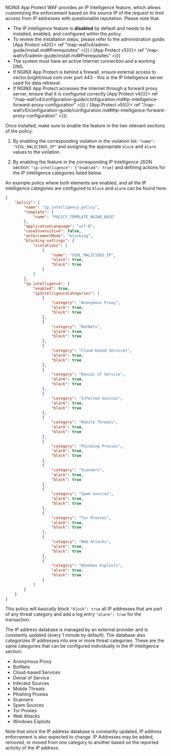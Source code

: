 

NGINX App Protect WAF provides an IP Intelligence feature, which allows customizing the enforcement based on the source IP of the request to limit access from IP addresses with questionable reputation. Please note that:
- The IP intelligence feature is **disabled** by default and needs to be installed, enabled, and configured within the policy.
- To review the installation steps, please refer to the administration guide: [App Protect v4]({{< ref "/nap-waf/v4/admin-guide/install.md#Prerequisites" >}}) / [App Protect v5]({{< ref "/nap-waf/v5/admin-guide/install.md#Prerequisites" >}})
- The system must have an active Internet connection and a working DNS.
- If NGINX App Protect is behind a firewall, ensure external access to vector.brightcloud.com over port 443 - this is the IP Intelligence server used for data retrieval.
- If NGINX App Protect accesses the Internet through a forward proxy server, ensure that it is configured correctly [App Protect v4]({{< ref "/nap-waf/v4/configuration-guide/configuration.md#ip-intelligence-forward-proxy-configuration" >}}) / [App Protect v5]({{< ref "/nap-waf/v5/configuration-guide/configuration.md##ip-intelligence-forward-proxy-configuration" >}}).
  
Once installed, make sure to enable the feature in the two relevant sections of the policy:
1. By enabling the corresponding violation in the violation list: `"name": "VIOL_MALICIOUS_IP"` and assigning the appropriate `block` and `alarm` values to the violation.

2. By enabling the feature in the corresponding IP Intelligence JSON section: `"ip-intelligence": {"enabled": true}` and defining actions for the IP Intelligence categories listed below.

An example policy where both elements are enabled, and all the IP intelligence categories are configured to `block` and `alarm` can be found here:

```json
{
    "policy": {
        "name": "ip_intelligency_policy",
        "template": {
            "name": "POLICY_TEMPLATE_NGINX_BASE"
        },
        "applicationLanguage": "utf-8",
        "caseInsensitive": false,
        "enforcementMode": "blocking",
        "blocking-settings": {
            "violations": [
                {
                    "name": "VIOL_MALICIOUS_IP",
                    "alarm": true,
                    "block": true
                }
            ]
        },
        "ip-intelligence": {
            "enabled": true,
            "ipIntelligenceCategories": [
                {
                    "category": "Anonymous Proxy",
                    "alarm": true,
                    "block": true
                },
                {
                    "category": "BotNets",
                    "alarm": true,
                    "block": true
                },
                {
                    "category": "Cloud-based Services",
                    "alarm": true,
                    "block": true
                },
                {
                    "category": "Denial of Service",
                    "alarm": true,
                    "block": true
                },
                {
                    "category": "Infected Sources",
                    "alarm": true,
                    "block": true
                },
                {
                    "category": "Mobile Threats",
                    "alarm": true,
                    "block": true
                },
                {
                    "category": "Phishing Proxies",
                    "alarm": true,
                    "block": true
                },
                {
                    "category": "Scanners",
                    "alarm": true,
                    "block": true
                },
                {
                    "category": "Spam Sources",
                    "alarm": true,
                    "block": true
                },
                {
                    "category": "Tor Proxies",
                    "alarm": true,
                    "block": true
                },
                {
                    "category": "Web Attacks",
                    "alarm": true,
                    "block": true
                },
                {
                    "category": "Windows Exploits",
                    "alarm": true,
                    "block": true
                }
            ]
        }
    }
}
```

This policy will basically block `"block": true` all IP addresses that are part of any threat category and add a log entry `"alarm": true` for the transaction.

The IP address database is managed by an external provider and is constantly updated (every 1 minute by default). The database also categorizes IP addresses into one or more threat categories. These are the same categories that can be configured individually in the IP intelligence section:
- Anonymous Proxy
- BotNets
- Cloud-based Services
- Denial of Service
- Infected Sources
- Mobile Threats
- Phishing Proxies
- Scanners
- Spam Sources
- Tor Proxies
- Web Attacks
- Windows Exploits

Note that since the IP address database is constantly updated, IP address enforcement is also expected to change. IP Addresses may be added, removed, or moved from one category to another based on the reported activity of the IP address.
